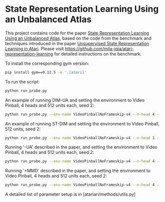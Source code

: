 # State Representation Learning Using an Unbalanced Atlas

This project contains code for the paper [State Representation Learning Using an Unbalanced Atlas](https://openreview.net/forum?id=cWdAYDLmPa), based on the code from the benchmark and techniques introduced in the paper [Unsupervised State Representation Learning in Atari](https://arxiv.org/abs/1906.08226). Please visit https://github.com/mila-iqia/atari-representation-learning for detailed instructions on the benchmark.

To install the corresponding gym version:

```bash
pip install gym==0.12.5 -e '.[atari]'
```

To run the script:

```bash
python run_probe.py
```

An example of running DIM-UA and setting the environment to Video Pinball, 4 heads and 512 units each, seed 2:

```bash
python run_probe.py --env-name VideoPinballNoFrameskip-v4 --n-head 4 --feature-size 512 --qv --seed 2
```

An example of running ST-DIM and setting the environment to Video Pinball, 512 units, seed 2:

```bash
python run_probe.py --env-name VideoPinballNoFrameskip-v4 --n-head 1 --feature-size 512 --seed 2
```

Running '-UA' described in the paper, and setting the environment to Video Pinball, 4 heads and 512 units each, seed 2:

```bash
python run_probe.py --env-name VideoPinballNoFrameskip-v4 --n-head 4 --feature-size 512 --seed 2
```

Running '+MMD' described in the paper, and setting the environment to Video Pinball, 4 heads and 512 units each, seed 2:

```bash
python run_probe.py --env-name VideoPinballNoFrameskip-v4 --n-head 4 --feature-size 512 --mmd --seed 2
```

A detailed list of parameter setup is in [atariari/methods/utils.py]
